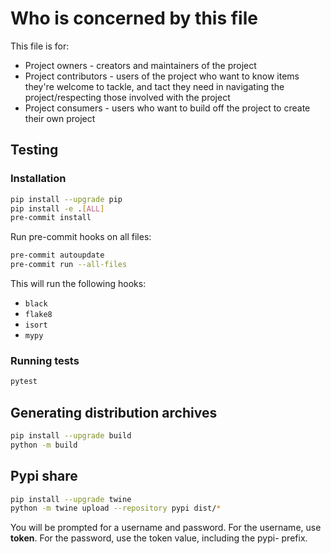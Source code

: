 # Who is concerned by this file

[//]: # (For a guide to create CONTRIBUTING.md, see http://mozillascience.github.io/working-open-workshop/contributing/)

This file is for:

- Project owners - creators and maintainers of the project
- Project contributors - users of the project who want to know items they're welcome to
  tackle, and tact they need in navigating the project/respecting those involved with
  the project
- Project consumers - users who want to build off the project to create their own
  project

## Testing

### Installation

```bash
pip install --upgrade pip
pip install -e .[ALL]
pre-commit install
```

Run pre-commit hooks on all files:

```bash
pre-commit autoupdate
pre-commit run --all-files
```

This will run the following hooks:

- `black`
- `flake8`
- `isort`
- `mypy`

### Running tests

```bash
pytest
```

## Generating distribution archives

```bash
pip install --upgrade build
python -m build
```

## Pypi share

```bash
pip install --upgrade twine
python -m twine upload --repository pypi dist/*
```

You will be prompted for a username and password. For the username, use __token__. For
the password, use the token value, including the pypi- prefix.
